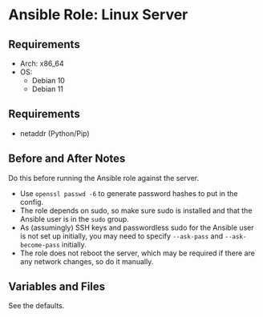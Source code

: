 # Ansible Role: Linux Server

## Requirements

- Arch: x86_64
- OS:
    - Debian 10
    - Debian 11

## Requirements

- netaddr (Python/Pip)

## Before and After Notes

Do this before running the Ansible role against the server.

- Use `openssl passwd -6` to generate password hashes to put in the config.
- The role depends on sudo, so make sure sudo is installed and that the Ansible user is in the `sudo` group.
- As (assumingly) SSH keys and passwordless sudo for the Ansible user is not set up initially, you may need to specify `--ask-pass` and `--ask-become-pass` initially.
- The role does not reboot the server, which may be required if there are any network changes, so do it manually.

## Variables and Files

See the defaults.
